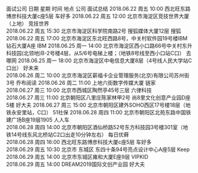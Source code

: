面试公司
日期	      星期	  时间	            地点	                                                        公司	面试总结
2018.06.22	周五	10:00	西北旺东路博彦科技大厦c座5层	                                                车好多	
2018.06.22	周五	12:00	北京市海淀区竞技世界大厦（上地）                                          	竞技世界	
2018.06.22	周五	15:30	北京市海淀区科学院南路2号 搜狐媒体大厦12层                                     搜狐	
2018.06.22	周五	17:00	北京市海淀区东北旺西路8号，中关村软件园19号楼IBM钻石大厦A座	IBM	
2018.06.25	周一	14:00	北京市海淀区西小口路66号中关村东升科技园(北领地)B-2号楼4层，从5/6号电梯上楼；（地铁8号线至西小口站C口）	去哪网	
2018.06.25	周一	18:00	北京市海淀区中电信息大厦8层（4号线人民大学站C口出）	                          好未来	
2018.06.26	周二	10:00	北京市海淀区薪福卡企业管理服务(北京)有限公司苏州街3号	                       乔布阅读	
2018.06.26	周二	11:00	上地六街数字传媒大厦	                                                      链家	
2018.06.27	周三	10:00	北京市西城区陶然亭45号三层	                                                六律科技	
2018.06.27	周三	11:00	北京朝阳区八里庄陈家林甲2号 尚8里文化创意产业园D座5楼                       	好大夫	
2018.06.27	周三	15:00	北京市朝阳区建外SOHO西区17号楼18层（地铁永安里站，C口）                       51社保	
2018.06.28	周四	11:00	北京市朝阳区北苑东路中国铁建广场B座19层1905                                  人人车	
2018.06.28	周四	14:00	北京市朝阳区酒仙桥路52号东方科技园3号楼301室（地铁14号线东风北桥站C2口出走10分钟左右）	每日优藓	
2018.06.28	周四	16:00	西北旺东路博彦科技大厦c座5层	                                               车好多	
2018.06.29	周五	10:30	北京市 东城区 东四十条94号亮点设计中心A座5层	                                Keep	
2018.06.29	周五	14:00	北京市东城区雍和大厦E座9层	                                                VIPKID	
2018.06.29	周五	14:00	DREAM2019国际文创产业园	                                                 好大夫	

